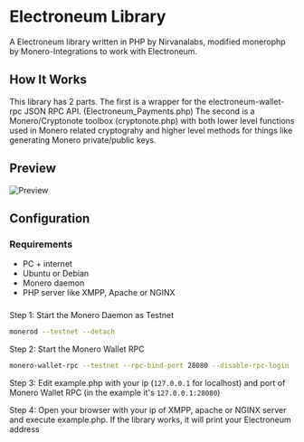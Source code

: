 # Electroneum Library
A Electroneum library written in PHP by Nirvanalabs, modified monerophp by Monero-Integrations to work with Electroneum.

## How It Works
This library has 2 parts. The first is a wrapper for the electroneum-wallet-rpc JSON RPC API. (Electroneum_Payments.php)
The second is a Monero/Cryptonote toolbox (cryptonote.php) with both lower level functions used in Monero related cryptograhy and higher level methods for things like generating Monero private/public keys.

## Preview
![Preview](http://i.imgur.com/fyfRCOS.png)

## Configuration
### Requirements
 - PC + internet
 - Ubuntu or Debian
 - Monero daemon
 - PHP server like XMPP, Apache or NGINX

###

Step 1: Start the Monero Daemon as Testnet
```bash
monerod --testnet --detach
```

Step 2: Start the Monero Wallet RPC
```bash
monero-wallet-rpc --testnet --rpc-bind-port 28080 --disable-rpc-login --wallet-file /path/walletfile
```

Step 3: Edit example.php with your ip (`127.0.0.1` for localhost) and port of Monero Wallet RPC (in the example it's `127.0.0.1:28080`)


Step 4: Open your browser with your ip of XMPP, apache or NGINX server and execute example.php. If the library works, it will print your Electroneum address
